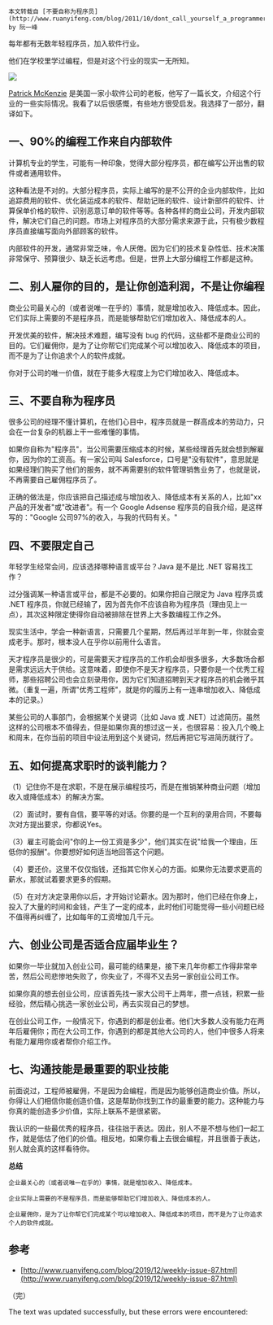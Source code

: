     本文转载自 [不要自称为程序员](http://www.ruanyifeng.com/blog/2011/10/dont_call_yourself_a_programmer.html), by 阮一峰
    

每年都有无数年轻程序员，加入软件行业。

他们在学校里学过编程，但是对这个行业的现实一无所知。

[![](https://camo.githubusercontent.com/89fddb5f6b5072fd6251b6462af868a7f7a9309cb82b8234615e116e12e66e82/687474703a2f2f7777772e7275616e796966656e672e636f6d2f626c6f67696d672f61737365742f3230313131302f6267323031313130333130312e6a7067)](https://camo.githubusercontent.com/89fddb5f6b5072fd6251b6462af868a7f7a9309cb82b8234615e116e12e66e82/687474703a2f2f7777772e7275616e796966656e672e636f6d2f626c6f67696d672f61737365742f3230313131302f6267323031313130333130312e6a7067)

[Patrick McKenzie](http://www.kalzumeus.com/2011/10/28/dont-call-yourself-a-programmer/) 是美国一家小软件公司的老板，他写了一篇长文，介绍这个行业的一些实际情况。我看了以后很感慨，有些地方很受启发。我选择了一部分，翻译如下。

## **一、90%的编程工作来自内部软件**

计算机专业的学生，可能有一种印象，觉得大部分程序员，都在编写公开出售的软件或者通用软件。

这种看法是不对的。大部分程序员，实际上编写的是不公开的企业内部软件，比如追踪费用的软件、优化装运成本的软件、帮助记账的软件、设计新部件的软件、计算保单价格的软件、识别恶意订单的软件等等。各种各样的商业公司，开发内部软件，解决它们自己的问题。市场上对程序员的大部分需求来源于此，只有极少数程序员直接编写面向外部顾客的软件。

内部软件的开发，通常非常乏味，令人厌倦。因为它们的技术复杂性低、技术决策非常保守、预算很少、缺乏长远考虑。但是，世界上大部分编程工作都是这种。

## **二、别人雇你的目的，是让你创造利润，不是让你编程**

商业公司最关心的（或者说唯一在乎的）事情，就是增加收入、降低成本。因此，它们实际上需要的不是程序员，而是能够帮助它们增加收入、降低成本的人。

开发优美的软件，解决技术难题，编写没有 bug 的代码，这些都不是商业公司的目的。它们雇佣你，是为了让你帮它们完成某个可以增加收入、降低成本的项目，而不是为了让你追求个人的软件成就。

你对于公司的唯一价值，就在于能多大程度上为它们增加收入、降低成本。

## **三、不要自称为程序员**

很多公司的经理不懂计算机，在他们心目中，程序员就是一群高成本的劳动力，只会在一台复杂的机器上干一些难懂的事情。

如果你自称为"程序员"，当公司需要压缩成本的时候，某些经理首先就会想到解雇你，因为你的工资高。有一家公司叫 Salesforce，口号是"没有软件"，意思就是如果经理们购买了他们的服务，就不再需要别的软件管理销售业务了，也就是说，不再需要自己雇佣程序员了。

正确的做法是，你应该把自己描述成与增加收入、降低成本有关系的人，比如"xx产品的开发者"或"改进者"。有一个 Google Adsense 程序员的自我介绍，是这样写的："Google 公司97%的收入，与我的代码有关。"

## **四、不要限定自己**

年轻学生经常会问，应该选择哪种语言或平台？Java 是不是比 .NET 容易找工作？

过分强调某一种语言或平台，都是不必要的。如果你把自己限定为 Java 程序员或 .NET 程序员，你就已经输了，因为首先你不应该自称为程序员（理由见上一点），其次这种限定使得你自动被排除在世界上大多数编程工作之外。

现实生活中，学会一种新语言，只需要几个星期，然后再过半年到一年，你就会变成老手。那时，根本没人在乎你以前用什么语言。

天才程序员是很少的，可是需要天才程序员的工作机会却很多很多，大多数场合都是需求远远大于供给。这意味着，即使你不是天才程序员，只要你是一个优秀工程师，那些招聘公司也会立刻录用你，因为它们知道招聘到天才程序员的机会微乎其微。（重复一遍，所谓"优秀工程师"，就是你的履历上有一连串增加收入、降低成本的记录。）

某些公司的人事部门，会根据某个关键词（比如 Java 或 .NET）过滤简历。虽然这样的公司根本不值得去，但是如果你真的想过这一关，也很容易：投入几个晚上和周末，在你当前的项目中设法用到这个关键词，然后再把它写进简历就行了。

## **五、如何提高求职时的谈判能力？**

（1）记住你不是在求职，不是在展示编程技巧，而是在推销某种商业问题（增加收入或降低成本）的解决方案。

（2）面试时，要有自信，要平等的对话。你要的是一个互利的录用合同，不要每次对方提出要求，你都说Yes。

（3）雇主可能会问"你的上一份工资是多少"，他们其实在说"给我一个理由，压低你的报酬"。你要想好如何适当地回答这个问题。

（4）要还价。这里不仅仅指钱，还指其它你关心的方面。如果你无法要求更高的薪水，那就试着要求更多的假期。

（5）在对方决定录用你以后，才开始讨论薪水。因为那时，他们已经在你身上，投入了大量的时间和金钱，产生了一定的成本，此时他们可能觉得一些小问题已经不值得再纠缠了，比如每年的工资增加几千元。

## **六、创业公司是否适合应届毕业生？**

如果你一毕业就加入创业公司，最可能的结果是，接下来几年你都工作得非常辛苦，然后公司悲惨地失败了，你失业了，不得不又去另一家创业公司工作。

如果你真的想去创业公司，应该首先找一家大公司干上两年，攒一点钱，积累一些经验，然后精心挑选一家创业公司，再去实现自己的梦想。

在创业公司工作，一般情况下，你遇到的都是创业者。他们大多数人没有能力在两年后雇佣你；而在大公司工作，你遇到的都是其他大公司的人，他们中很多人将来有能力雇用你或者帮你介绍工作。

## **七、沟通技能是最重要的职业技能**

前面说过，工程师被雇佣，不是因为会编程，而是因为能够创造商业价值。所以，你得让人们相信你能创造价值，这是帮助你找到工作的最重要的能力。这种能力与你真的能创造多少价值，实际上联系不是很紧密。

我认识的一些最优秀的程序员，往往拙于表达。因此，别人不是不想与他们一起工作，就是低估了他们的价值。相反地，如果你看上去很会编程，并且很善于表达，别人就会真的这样看待你。

**总结**

    企业最关心的（或者说唯一在乎的）事情，就是增加收入、降低成本。
    
    企业实际上需要的不是程序员，而是能够帮助它们增加收入、降低成本的人。
    
    企业雇佣你，是为了让你帮它们完成某个可以增加收入、降低成本的项目，而不是为了让你追求个人的软件成就。
    

## 参考

-   [http://www.ruanyifeng.com/blog/2019/12/weekly-issue-87.html](http://www.ruanyifeng.com/blog/2019/12/weekly-issue-87.html)

（完）

The text was updated successfully, but these errors were encountered: